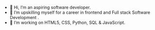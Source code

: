 - 👋 Hi, I’m an aspiring software developer.
- 👀 I’m upskilling myself for a career in frontend and Full stack Software Development .
- 🌱 I’m working on HTML5, CSS, Python, SQL & JavaScript.

<!---
goldfishdolphin/goldfishdolphin is a ✨ special ✨ repository because its `README.md` (this file) appears on your GitHub profile.
You can click the Preview link to take a look at your changes.
--->
